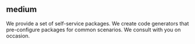 ##  medium

We provide a set of self-service packages. We create code generators that pre-configure packages for common scenarios. We consult with you on occasion.
